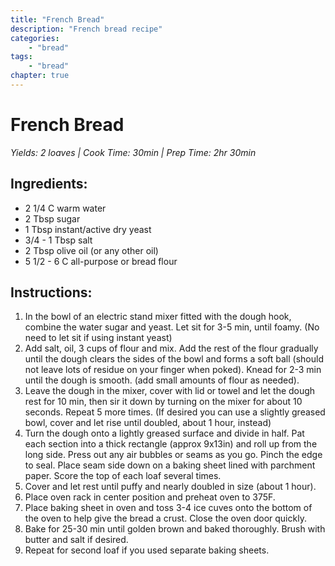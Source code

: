 ```yaml
---
title: "French Bread"
description: "French bread recipe"
categories: 
    - "bread"
tags:
    - "bread"
chapter: true
---
```


# French Bread
*Yields: 2 loaves | Cook Time: 30min | Prep Time: 2hr 30min*

## Ingredients:

- 2 1/4 C warm water
- 2 Tbsp sugar
- 1 Tbsp instant/active dry yeast
- 3/4 - 1 Tbsp salt
- 2 Tbsp olive oil (or any other oil)
- 5 1/2 - 6 C all-purpose or bread flour

## Instructions:

1. In the bowl of an electric stand mixer fitted with the dough hook, combine the water sugar and yeast. Let sit for 3-5 min, until foamy. (No need to let sit if using instant yeast)
2. Add salt, oil, 3 cups of flour and mix. Add the rest of the flour gradually until the dough clears the sides of the bowl and forms a soft ball 
(should not leave lots of residue on your finger when poked). Knead for 2-3 min until the dough is smooth. (add small amounts of flour as needed).
3. Leave the dough in the mixer, cover with lid or towel and let the dough rest for 10 min, then sir it down by turning on the mixer for about 10 seconds. Repeat 5 more times. 
(If desired you can use a slightly greased bowl, cover and let rise until doubled, about 1 hour, instead)
4. Turn the dough onto a lightly greased surface and divide in half. Pat each section into a thick rectangle (approx 9x13in) and roll up from the long side. Press out any air bubbles
or seams as you go. Pinch the edge to seal. Place seam side down on a baking sheet lined with parchment paper. Score the top of each loaf several times.
5. Cover and let rest until puffy and nearly doubled in size (about 1 hour).
6. Place oven rack in center position and preheat oven to 375F.
7. Place baking sheet in oven and toss 3-4 ice cuves onto the bottom of the oven to help give the bread a crust. Close the oven door quickly.
8. Bake for 25-30 min until golden brown and baked thoroughly. Brush with butter and salt if desired.
9. Repeat for second loaf if you used separate baking sheets.
